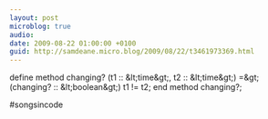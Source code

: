 ```yaml
---
layout: post
microblog: true
audio: 
date: 2009-08-22 01:00:00 +0100
guid: http://samdeane.micro.blog/2009/08/22/t3461973369.html
---
```

define method changing? (t1 :: &amp;lt;time&amp;gt;, t2 :: &amp;lt;time&amp;gt;) =&amp;gt; (changing? :: &amp;lt;boolean&amp;gt;)
  t1 != t2;
end method changing?;

#songsincode
